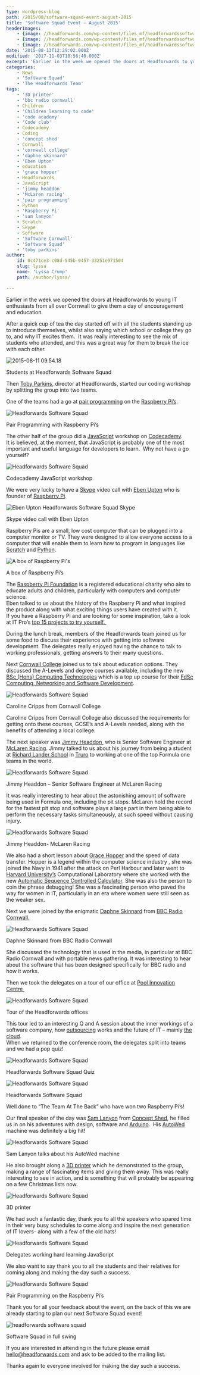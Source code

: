 ```yaml
---
type: wordpress-blog
path: /2015/08/software-squad-event-august-2015
title: 'Software Squad Event – August 2015'
headerImages:
    - {image: //headforwards.com/wp-content/files_mf/headforwardssoftwaresquad.jpg, text: ""}
    - {image: //headforwards.com/wp-content/files_mf/headforwardssoftwaresquad56.jpg, text: ""}
    - {image: //headforwards.com/wp-content/files_mf/headforwardssoftwaresquad2.jpg, text: ""}
date: '2015-08-13T12:29:02.000Z'
modified: '2017-11-03T10:56:40.000Z'
excerpt: 'Earlier in the week we opened the doors at Headforwards to young IT enthusiasts from all over Cornwall to give them a day of encouragement and education. After a quick cup of tea the day started off with all the students standing up to introduce themselves, whilst also saying which school or college they go …'
categories:
    - News
    - 'Software Squad'
    - 'The Headforwards Team'
tags:
    - '3D printer'
    - 'bbc radio cornwall'
    - Children
    - 'Children learning to code'
    - 'code academy'
    - 'Code club'
    - Codecademy
    - Coding
    - 'concept shed'
    - Cornwall
    - 'cornwall college'
    - 'daphne skinnard'
    - 'Eben Upton'
    - education
    - 'grace hopper'
    - Headforwards
    - JavaScript
    - 'jimmy headdon'
    - 'McLaren racing'
    - 'pair programming'
    - Python
    - 'Raspberry Pi'
    - 'sam lanyon'
    - Scratch
    - Skype
    - Software
    - 'Software Cornwall'
    - 'Software Squad'
    - 'toby parkins'
author:
    id: 0c471ce3-c08d-545b-9457-33251e971504
    slug: lyssa
    name: 'Lyssa Crump'
    path: /author/lyssa/

---
```

Earlier in the week we opened the doors at Headforwards to young IT enthusiasts from all over Cornwall to give them a day of encouragement and education.

After a quick cup of tea the day started off with all the students standing up to introduce themselves, whilst also saying which school or college they go to, and why IT excites them.  It was really interesting to see the mix of students who attended, and this was a great way for them to break the ice with each other.

![2015-08-11 09.54.18](//headforwards.com/wp-content/uploads/2015/08/2015-08-11-09.54.18.jpg)

Students at Headforwards Software Squad

Then [Toby Parkins](https://uk.linkedin.com/in/tobyparkins), director at Headforwards, started our coding workshop by splitting the group into two teams.

One of the teams had a go at [pair programming](http://www.headforwards.com/2015/07/what-is-pair-programming/) on the [Raspberry Pi’s](https://www.raspberrypi.org/).

![Headforwards Software Squad](//headforwards.com/wp-content/uploads/2015/08/2015-08-11-11.01.13.jpg)

Pair Programming with Raspberry Pi’s

The other half of the group did a [JavaScript](https://www.javascript.com/) workshop on [Codecademy](https://www.codecademy.com/tracks/javascript).  
It is believed, at the moment, that JavaScript is probably one of the most important and useful language for developers to learn.  Why not have a go yourself?

![Headforwards Software Squad](//headforwards.com/wp-content/uploads/2015/08/2015-08-11-10.44.25.jpg)

Codecademy JavaScript workshop

We were very lucky to have a [Skype](http://www.skype.com/en/) video call with [Eben Upton](https://www.raspberrypi.org/blog/author/eben/) who is founder of [Raspberry Pi](https://www.raspberrypi.org/).

![Eben Upton Headforwards Software Squad Skype](//headforwards.com/wp-content/uploads/2015/08/2015-08-11-12.11.41.jpg)

Skype video call with Eben Upton

Raspberry Pis are a small, low cost computer that can be plugged into a computer monitor or TV. They were designed to allow everyone access to a computer that will enable them to learn how to program in languages like [Scratch](https://scratch.mit.edu/) and [Python](https://www.python.org/).

![A box of Raspberry Pi's](//headforwards.com/wp-content/uploads/2015/08/2015-08-11-14.30.42.jpg)

A box of Raspberry Pi’s

The [Raspberry Pi Foundation](https://www.raspberrypi.org/stories/) is a registered educational charity who aim to educate adults and children, particularly with computers and computer science.  
Eben talked to us about the history of the Raspberry Pi and what inspired the product along with what exciting things users have created with it.  
If you have a Raspberry Pi and are looking for some inspiration, take a look at IT Pro’s [top 15 projects to try yourself. ](http://www.itpro.co.uk/mobile/21862/raspberry-pi-top-15-projects-to-try-yourself)

During the lunch break, members of the Headforwards team joined us for some food to discuss their experience with getting into software development. The delegates really enjoyed having the chance to talk to working professionals, getting answers to their many questions.

Next [Cornwall College](https://www.cornwall.ac.uk/) joined us to talk about education options. They discussed the A-Levels and degree courses available, including the new [BSc (Hons) Computing Technologies](https://www.cornwall.ac.uk/courses/bschons-computing-technologies-top-upsubject-approval) which is a top up course for their [FdSc Computing, Networking and Software Development](https://www.cornwall.ac.uk/courses/bschons-computing-technologies-top-upsubject-approval).

![Headforwards Software Squad ](//headforwards.com/wp-content/uploads/2015/08/2015-08-11-13.16.40.jpg)

Caroline Cripps from Cornwall College

Caroline Cripps from Cornwall College also discussed the requirements for getting onto these courses, GCSE’s and A-Levels needed, along with the benefits of attending a local college.

The next speaker was [Jimmy Headdon ](https://uk.linkedin.com/in/jimmyheaddon) who is Senior Software Engineer at [McLaren Racing](http://www.mclaren.com/). Jimmy talked to us about his journey from being a student at [Richard Lander School](http://www.richardlander.co.uk/) in [Truro](http://www.visittruro.org.uk/) to working at one of the top Formula one teams in the world.

![Headforwards Software Squad ](//headforwards.com/wp-content/uploads/2015/08/2015-08-11-13.55.06.jpg)

Jimmy Headdon – Senior Software Engineer at McLaren Racing

It was really interesting to hear about the astonishing amount of software being used in Formula one, including the pit stops. McLaren hold the record for the fastest pit stop and software plays a large part in them being able to perform the necessary tasks simultaneously, at such speed without causing injury.

![Headforwards Software Squad ](//headforwards.com/wp-content/uploads/2015/08/2015-08-11-14.17.35.jpg)

Jimmy Headdon- McLaren Racing

We also had a short lesson about [Grace Hopper](https://en.wikipedia.org/wiki/Grace_Hopper) and the speed of data transfer. Hopper is a legend within the computer science industry , she was joined the Navy in 1941 after the attack on Perl Harbour and later went to [Harvard University’s](http://www.harvard.edu/) Computational Laboratory where she worked with the new [Automatic Sequence Controlled Calculator](http://www-03.ibm.com/ibm/history/exhibits/markI/markI_intro.html). She was also the person to coin the phrase debugging! She was a fascinating person who paved the way for women in IT, particularly in an era where women were still seen as the weaker sex.

Next we were joined by the enigmatic [Daphne Skinnard](https://twitter.com/daphneskinnard) from [BBC Radio Cornwall.](http://www.bbc.co.uk/radiocornwall)

![Headforwards Software Squad ](//headforwards.com/wp-content/uploads/2015/08/2015-08-11-14.43.31.jpg)

Daphne Skinnard from BBC Radio Cornwall

She discussed the technology that is used in the media, in particular at BBC Radio Cornwall and with portable news gathering. It was interesting to hear about the software that has been designed specifically for BBC radio and how it works.

Then we took the delegates on a tour of our office at [Pool Innovation Centre ](http://www.cornwallinnovation.co.uk/pool-innovation-centre)

![Headforwards Software Squad ](//headforwards.com/wp-content/uploads/2015/08/2015-08-11-15.05.15.jpg)

Tour of the Headforwards offices

This tour led to an interesting Q and A session about the inner workings of a software company, how [outsourcing](http://www.headforwards.com/2015/07/outsourcing-onshore-nearshore-or-offshore-still-unsure/) works and the future of IT – mainly [the cloud](http://www.headforwards.com/2015/07/what-is-the-cloud/).  
When we returned to the conference room, the delegates split into teams and we had a pop quiz!

![Headforwards Software Squad ](//headforwards.com/wp-content/uploads/2015/08/2015-08-11-15.53.49.jpg)

Headforwards Software Squad Quiz

![Headforwards Software Squad ](//headforwards.com/wp-content/uploads/2015/08/2015-08-11-15.54.04.jpg)

Headforwards Software Squad

Well done to “The Team At The Back” who have won two Raspberry Pi’s!

Our final speaker of the day was [Sam Lanyon](https://www.linkedin.com/in/conceptshed) from [Concept Shed](http://www.conceptshed.com/), he filled us in on his adventures with design, software and [Arduino](https://www.arduino.cc/).  His [AutoWed](http://www.conceptshed.com/projects/autowed-wedding-machine/) machine was definitely a big hit!

![Headforwards Software Squad ](//headforwards.com/wp-content/uploads/2015/08/2015-08-11-16.13.12.jpg)

Sam Lanyon talks about his AutoWed machine

He also brought along a [3D printer](https://en.wikipedia.org/wiki/3D_printing) which he demonstrated to the group, making a range of fascinating items and giving them away. This was really interesting to see in action, and is something that will probably be appearing on a few Christmas lists now.

![Headforwards Software Squad ](//headforwards.com/wp-content/uploads/2015/08/2015-08-11-16.17.14.jpg)

3D printer

We had such a fantastic day, thank you to all the speakers who spared time in their very busy schedules to come along and inspire the next generation of IT lovers- along with a few of the old hats!

![Headforwards Software Squad ](//headforwards.com/wp-content/uploads/2015/08/2015-08-11-11.28.31.jpg)

Delegates working hard learning JavaScript

We also want to say thank you to all the students and their relatives for coming along and making the day such a success.

![Headforwards Software Squad](//headforwards.com/wp-content/uploads/2015/08/2015-08-11-10.58.47.jpg)

Pair Programming on the Raspberry Pi’s

Thank you for all your feedback about the event, on the back of this we are already starting to plan our next Software Squad event!

![headforwards software squad](//headforwards.com/wp-content/uploads/2015/08/2015-08-11-10.45.00.jpg)

Software Squad in full swing

If you are interested in attending in the future please email hello@headforwards.com and ask to be added to the mailing list.

Thanks again to everyone involved for making the day such a success.
